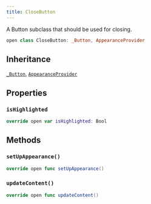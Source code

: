 ```yaml
---
title: CloseButton
---
```


A Button subclass that should be used for closing.

``` swift
open class CloseButton: _Button, AppearanceProvider 
```

## Inheritance

[`_Button`](../_button), [`AppearanceProvider`](../../utils/appearance-provider)

## Properties

### `isHighlighted`

``` swift
override open var isHighlighted: Bool 
```

## Methods

### `setUpAppearance()`

``` swift
override open func setUpAppearance() 
```

### `updateContent()`

``` swift
override open func updateContent() 
```
